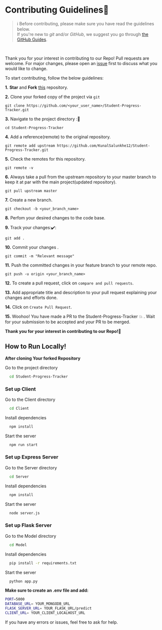 # Contributing Guidelines📝

> :information_source: Before contributing, please make sure you have read the guidelines below. <br>
If you're new to _git_ and/or _GitHub_, we suggest you go through [the GitHub Guides](https://guides.github.com/introduction/flow/).
<br>

Thank you for your interest in contributing to our Repo! Pull requests are welcome. For major changes, please open an [issue](https://github.com/KunalSalunkhe12/Student-Progress-Tracker/issues) first to discuss what you would like to change.


To start contributing, follow the below guidelines: 

**1.**  **Star** and **Fork** [this](https://github.com/KunalSalunkhe12/Student-Progress-Tracker.git) repository.

**2.**  Clone your forked copy of the project via `git`
   
```
git clone https://github.com/<your_user_name>/Student-Progress-Tracker.git
```

**3.** Navigate to the project directory :📁

```
cd Student-Progress-Tracker
```

**4.** Add a reference(remote) to the original repository.

```
git remote add upstream https://github.com/KunalSalunkhe12/Student-Progress-Tracker.git
```

**5.** Check the remotes for this repository.

```
git remote -v
```

**6.** Always take a pull from the upstream repository to your master branch to keep it at par with the main project(updated repository).

```
git pull upstream master
```

**7.** Create a new branch.

```
git checkout -b <your_branch_name>
```

**8.** Perfom your desired changes to the code base.

**9.** Track your changes:✔️: 

```
git add . 
```

**10.** Commit your changes .

```
git commit -m "Relevant message"
```

**11.** Push the committed changes in your feature branch to your remote repo.

```
git push -u origin <your_branch_name>
```

**12.** To create a pull request, click on `compare and pull requests`.

**13.** Add appropriate title and description to your pull request explaining your changes and efforts done.

**14.** Click on `Create Pull Request`.


**15.** Woohoo! You have made a PR to the Student-Progress-Tracker :boom: . Wait for your submission to be accepted and your PR to be merged.

**Thank you for your interest in contributing to our Repo!🏼**


## How to Run Locally!

**After cloning Your forked Repository**

Go to the project directory

```bash
  cd Student-Progress-Tracker
```

### Set up Client

Go to the Client directory

```bash
  cd Client
```

Install dependencies

```bash
  npm install
```

Start the server

```bash
  npm run start
```

### Set up Express Server

Go to the Server directory

```bash
  cd Server
```

Install dependencies

```bash
  npm install
```

Start the server

```bash
  node server.js
```

### Set up Flask Server

Go to the Model directory

```bash
  cd Model
```

Install dependencies

```bash
  pip install -r requirements.txt
```

Start the server

```bash
  python app.py
```

**Make sure to create an .env file and add:**

```bash
PORT=5000
DATABASE_URL= YOUR_MONGODB_URL
FLASK_SERVER_URL= YOUR_FLASK_URL/predict
CLIENT_URL= YOUR_CLIENT_LOCALHOST_URL
```

If you have any errors or issues, feel free to ask for help.